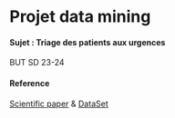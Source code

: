# Projet data mining  
#### Sujet : Triage des patients aux urgences
 BUT SD 23-24

#### Reference
[Scientific paper](https://journals.plos.org/plosone/article?id=10.1371/journal.pone.0201016) &
[DataSet](https://github.com/yaleemmlc/admissionprediction)
